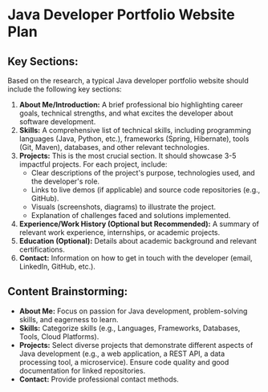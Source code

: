 
# Java Developer Portfolio Website Plan

## Key Sections:

Based on the research, a typical Java developer portfolio website should include the following key sections:

1.  **About Me/Introduction:** A brief professional bio highlighting career goals, technical strengths, and what excites the developer about software development.
2.  **Skills:** A comprehensive list of technical skills, including programming languages (Java, Python, etc.), frameworks (Spring, Hibernate), tools (Git, Maven), databases, and other relevant technologies.
3.  **Projects:** This is the most crucial section. It should showcase 3-5 impactful projects. For each project, include:
    *   Clear descriptions of the project's purpose, technologies used, and the developer's role.
    *   Links to live demos (if applicable) and source code repositories (e.g., GitHub).
    *   Visuals (screenshots, diagrams) to illustrate the project.
    *   Explanation of challenges faced and solutions implemented.
4.  **Experience/Work History (Optional but Recommended):** A summary of relevant work experience, internships, or academic projects.
5.  **Education (Optional):** Details about academic background and relevant certifications.
6.  **Contact:** Information on how to get in touch with the developer (email, LinkedIn, GitHub, etc.).

## Content Brainstorming:

*   **About Me:** Focus on passion for Java development, problem-solving skills, and eagerness to learn.
*   **Skills:** Categorize skills (e.g., Languages, Frameworks, Databases, Tools, Cloud Platforms).
*   **Projects:** Select diverse projects that demonstrate different aspects of Java development (e.g., a web application, a REST API, a data processing tool, a microservice). Ensure code quality and good documentation for linked repositories.
*   **Contact:** Provide professional contact methods.


